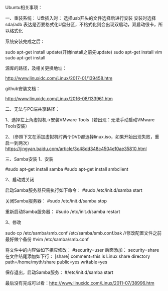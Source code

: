 Ubuntu相关事项：

一、重装系统：
U盘插入时：
选择usb开头的文件选择后进行安装
安装时选择  sda/adb 表达是否要格式化U盘分区，不格式化则会出现双启动，双启动很卡，所以格式化

系统安装完成之后：

sudo apt-get install update(开始install之前先update)
sudo apt-get install vim
sudo apt-get install 


源库的路径，及相关更换地址：

http://www.linuxidc.com/Linux/2017-01/139458.htm


github安装文档：

http://www.linuxidc.com/Linux/2016-08/133961.htm



二、无法与PC端共享路径：

1、选择左上角虚拟机->安装VMware Tools（若出现：无法手动启动VMware Tools安装）

2、（参照下文在添加虚拟机时两个DVD都选择linux.iso，如果开始出现失败，重启一到两次）
https://jingyan.baidu.com/article/3c48dd348c4504e10ae35810.html



三、Samba安装
1、安装

#sudo apt-get install samba
#sudo apt-get install smbclient

2、启动或关闭

启动Samba服务器只需执行如下命令：
#sudo /etc/init.d/samba start

关闭Samba服务器：
#sudo /etc/init.d/samba stop

重新启动Samba服务器：
#sudo /etc/init.d/samba restart


3、修改

sudo cp /etc/samba/smb.conf /etc/samba/smb.conf.bak       //修改配置文件之前最好做个备份
#vim /etc/samba/smb.conf   

将文件中的内容做如下相应修改：
#security=user 后面添加：
security=share
在文件结尾添加如下行：
[share]
comment=this is Linux share directory
path=/home/myth/share
public=yes
writable=yes

保存退出，启动Samba服务：
#/etc/init.d/samba start

最后没有完成可以看：http://www.linuxidc.com/Linux/2011-07/38996.htm


























